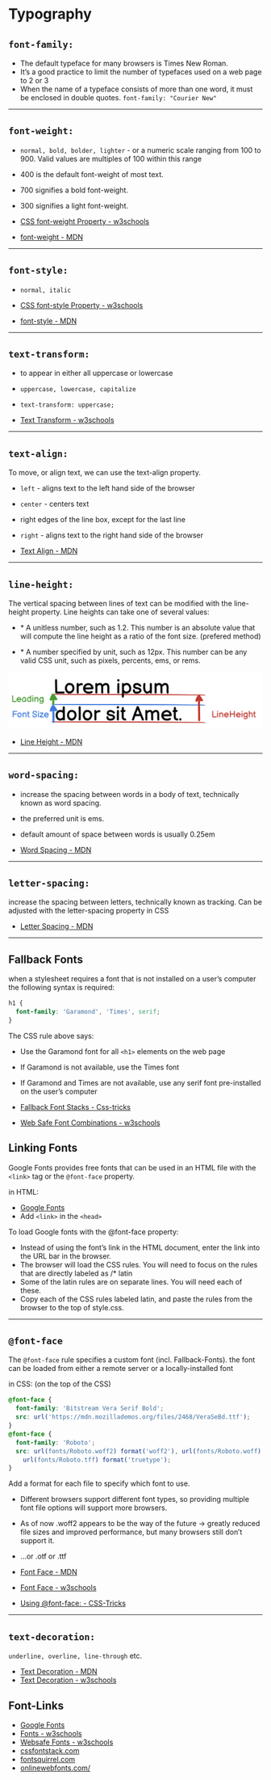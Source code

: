 # Typography

## `font-family:`

- The default typeface for many browsers is Times New Roman.
- It’s a good practice to limit the number of typefaces used on a web page to 2 or 3
- When the name of a typeface consists of more than one word, it must be enclosed in double quotes. `font-family: "Courier New"`

---

## `font-weight:`

- `normal, bold, bolder, lighter` - or a numeric scale ranging from 100 to 900. Valid values are multiples of 100 within this range
- 400 is the default font-weight of most text.
- 700 signifies a bold font-weight.
- 300 signifies a light font-weight.

- [CSS font-weight Property - w3schools](https://www.w3schools.com/cssref/pr_font_weight.asp)
- [font-weight - MDN](https://developer.mozilla.org/en-US/docs/Web/CSS/font-weight)

---

## `font-style:`

- `normal, italic`

- [CSS font-style Property - w3schools](https://www.w3schools.com/cssref/pr_font_font-style.asp)
- [font-style - MDN](https://developer.mozilla.org/de/docs/Web/CSS/font-style)

---

## `text-transform:`

- to appear in either all uppercase or lowercase
- `uppercase, lowercase, capitalize`
- `text-transform: uppercase;`

- [Text Transform - w3schools](https://www.w3schools.com/cssref/pr_text_text-transform.asp)

---

## `text-align:`

To move, or align text, we can use the text-align property.

- `left` - aligns text to the left hand side of the browser
- `center` - centers text
- right edges of the line box, except for the last line

- `right` - aligns text to the right hand side of the browser

- [Text Align - MDN](https://developer.mozilla.org/en-US/docs/Web/CSS/text-align)

---

## `line-height:`

The vertical spacing between lines of text can be modified with the line-height property. Line heights can take one of several values:

- \* A unitless number, such as 1.2. This number is an absolute value that will compute the line height as a ratio of the font size. (prefered method)

- \* A number specified by unit, such as 12px. This number can be any valid CSS unit, such as pixels, percents, ems, or rems.

<img src="./assets/css lineheight2.png" alt="css line height"  />

- [Line Height - MDN](https://developer.mozilla.org/en-US/docs/Web/CSS/line-height)

---

## `word-spacing:`

- increase the spacing between words in a body of text, technically known as word spacing.
- the preferred unit is ems.
- default amount of space between words is usually 0.25em

- [Word Spacing - MDN](https://developer.mozilla.org/en-US/docs/Web/CSS/word-spacing)

---

## `letter-spacing:`

increase the spacing between letters, technically known as tracking. Can be adjusted with the letter-spacing property in CSS

- [Letter Spacing - MDN](https://developer.mozilla.org/en-US/docs/Web/CSS/letter-spacing)

---

## Fallback Fonts

when a stylesheet requires a font that is not installed on a user’s computer the following syntax is required:

```css
h1 {
  font-family: 'Garamond', 'Times', serif;
}
```

The CSS rule above says:

- Use the Garamond font for all `<h1>` elements on the web page
- If Garamond is not available, use the Times font
- If Garamond and Times are not available, use any serif font pre-installed on the user’s computer

- [Fallback Font Stacks - Css-tricks](https://css-tricks.com/css-basics-fallback-font-stacks-robust-web-typography/)
- [Web Safe Font Combinations - w3schools](https://www.w3schools.com/cssref/css_websafe_fonts.asp)

## Linking Fonts

Google Fonts provides free fonts that can be used in an HTML file with the `<link>` tag or the `@font-face` property.

in HTML:

- [Google Fonts](https://fonts.google.com/)
- Add `<link>` in the `<head>`

To load Google fonts with the @font-face property:

- Instead of using the font’s link in the HTML document, enter the link into the URL bar in the browser.
- The browser will load the CSS rules. You will need to focus on the rules that are directly labeled as /\* latin
- Some of the latin rules are on separate lines. You will need each of these.
- Copy each of the CSS rules labeled latin, and paste the rules from the browser to the top of style.css.

---

## `@font-face`

The `@font-face` rule specifies a custom font (incl. Fallback-Fonts). the font can be loaded from either a remote server or a locally-installed font

in CSS: (on the top of the CSS)

```css
@font-face {
  font-family: 'Bitstream Vera Serif Bold';
  src: url('https://mdn.mozillademos.org/files/2468/VeraSeBd.ttf');
}
@font-face {
  font-family: 'Roboto';
  src: url(fonts/Roboto.woff2) format('woff2'), url(fonts/Roboto.woff) format('woff'),
    url(fonts/Roboto.tff) format('truetype');
}
```

Add a format for each file to specify which font to use.

- Different browsers support different font types, so providing multiple font file options will support more browsers.
- As of now .woff2 appears to be the way of the future -> greatly reduced file sizes and improved performance, but many browsers still don’t support it.
- ...or .otf or .ttf

- [Font Face - MDN](https://developer.mozilla.org/en-US/docs/Web/CSS/@font-face)
- [Font Face - w3schools](https://www.w3schools.com/cssref/css3_pr_font-face_rule.asp)
- [Using @font-face: - CSS-Tricks](https://css-tricks.com/snippets/css/using-font-face/)

---

## `text-decoration:`

`underline, overline, line-through` etc.

- [Text Decoration - MDN](https://developer.mozilla.org/en-US/docs/Web/CSS/text-decoration)
- [Text Decoration - w3schools](https://www.w3schools.com/cssref/pr_text_text-decoration.asp)

## Font-Links

- [Google Fonts](https://fonts.google.com/)
- [Fonts - w3schools](https://www.w3schools.com/css/css_font.asp)
- [Websafe Fonts - w3schools](https://www.w3schools.com/cssref/css_websafe_fonts.asp)
- [cssfontstack.com](https://www.cssfontstack.com)
- [fontsquirrel.com](https://www.fontsquirrel.com)
- [onlinewebfonts.com/](https://www.onlinewebfonts.com/)
